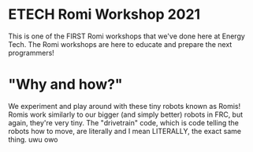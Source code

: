 # ETECH Romi Workshop 2021
This is one of the FIRST Romi workshops that we've done here at Energy Tech. The Romi workshops are here to educate and prepare the next programmers!
# "Why and how?"
We experiment and play around with these tiny robots known as Romis! Romis work similarly to our bigger (and simply better) robots in FRC, but again, they're very tiny. The "drivetrain" code, which is code telling the robots how to move, are literally and I mean LITERALLY, the exact same thing. 
uwu owo
